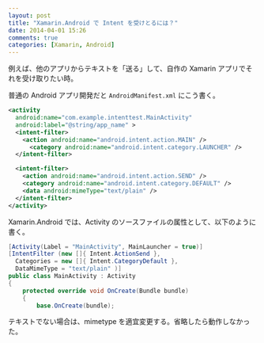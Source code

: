 ```yaml
---
layout: post
title: "Xamarin.Android で Intent を受けとるには？"
date: 2014-04-01 15:26
comments: true
categories: [Xamarin, Android]
---
```

例えば、他のアプリからテキストを「送る」して、自作の Xamarin アプリでそれを受け取りたい時。
<!--more-->

普通の Android アプリ開発だと ``AndroidManifest.xml`` にこう書く。

```xml AndroidManifest.xml
<activity
  android:name="com.example.intenttest.MainActivity"
  android:label="@string/app_name" >
  <intent-filter>
    <action android:name="android.intent.action.MAIN" />
      <category android:name="android.intent.category.LAUNCHER" />
  </intent-filter>

  <intent-filter>
    <action android:name="android.intent.action.SEND" />
    <category android:name="android.intent.category.DEFAULT" />
    <data android:mimeType="text/plain" />
  </intent-filter>
</activity>
```

Xamarin.Android では、Activity のソースファイルの属性として、以下のように書く。

```csharp MainActivity.cs
[Activity(Label = "MainActivity", MainLauncher = true)]
[IntentFilter (new []{ Intent.ActionSend }, 
  Categories = new []{ Intent.CategoryDefault },
  DataMimeType = "text/plain" )]
public class MainActivity : Activity
{
    protected override void OnCreate(Bundle bundle)
    {
        base.OnCreate(bundle);
```

テキストでない場合は、mimetype を適宜変更する。省略したら動作しなかった。